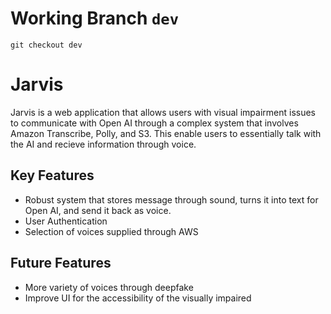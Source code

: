 # Working Branch `dev`
```
git checkout dev
```
# Jarvis
Jarvis is a web application that allows users with visual impairment issues to communicate with Open AI through a complex system
that involves Amazon Transcribe, Polly, and S3. This enable users to essentially talk with the AI and recieve information through voice.

## Key Features
- Robust system that stores message through sound, turns it into text for Open AI, and send it back as voice.
- User Authentication
- Selection of voices supplied through AWS

## Future Features
- More variety of voices through deepfake
- Improve UI for the accessibility of the visually impaired
